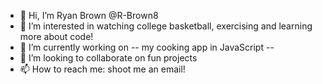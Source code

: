 - 👋 Hi, I’m Ryan Brown @R-Brown8
- 👀 I’m interested in watching college basketball, exercising and learning more about code!
- 🌱 I’m currently working on -- my cooking app in JavaScript --
- 🤝 I’m looking to collaborate on fun projects
- 📫 How to reach me: shoot me an email!

<!---
R-Brown8/R-Brown8 is a ✨ special ✨ repository because its `README.md` (this file) appears on your GitHub profile.
You can click the Preview link to take a look at your changes.
--->
